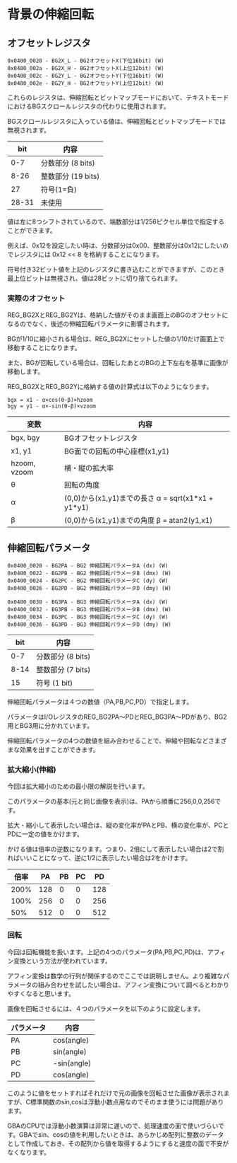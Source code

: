 # 背景の伸縮回転

## オフセットレジスタ

```
0x0400_0028 - BG2X_L - BG2オフセットX(下位16bit) (W)
0x0400_002a - BG2X_H - BG2オフセットX(上位12bit) (W)
0x0400_002c - BG2Y_L - BG2オフセットY(下位16bit) (W)
0x0400_002e - BG2Y_H - BG2オフセットY(上位12bit) (W)
```

これらのレジスタは、伸縮回転とビットマップモードにおいて、テキストモードにおけるBGスクロールレジスタの代わりに使用されます。

BGスクロールレジスタに入っている値は、伸縮回転とビットマップモードでは無視されます。

 bit |  内容
---- | ---- 
0-7   | 分数部分 (8 bits)
8-26  | 整数部分 (19 bits)
27    | 符号(1=負)
28-31 | 未使用

値は左に8つシフトされているので、端数部分は1/256ピクセル単位で指定することができます。 

例えば、0x12を設定したい時は、分数部分は0x00、整数部分は0x12にしたいのでレジスタには 0x12 << 8 を格納することになります。

符号付き32ビット値を上記のレジスタに書き込むことができますが、このとき最上位ビットは無視され、値は28ビットに切り捨てられます。

### 実際のオフセット

REG_BG2XとREG_BG2Yは、格納した値がそのまま画面上のBGのオフセットになるのでなく、後述の伸縮回転パラメータに影響されます。

BGが1/10に縮小される場合は、REG_BG2Xにセットした値の1/10だけ画面上で移動することになります。

また、BGが回転している場合は、回転したあとのBGの上下左右を基準に画像が移動します。

REG_BG2XとREG_BG2Yに格納する値の計算式は以下のようになります。

```
bgx = x1 - α×cos(θ-β)×hzoom
bgy = y1 - α×-sin(θ-β)×vzoom
```

変数 | 内容
-- | --
bgx, bgy | BGオフセットレジスタ
x1, y1 | BG面での回転の中心座標(x1,y1)
hzoom, vzoom | 横・縦の拡大率
θ | 回転の角度
α | (0,0)から(x1,y1)までの長さ α = sqrt(x1\*x1 + y1\*y1)
β | (0,0)から(x1,y1)までの角度 β = atan2(y1,x1)

## 伸縮回転パラメータ

```
0x0400_0020 - BG2PA - BG2 伸縮回転パラメータA (dx) (W)
0x0400_0022 - BG2PB - BG2 伸縮回転パラメータB (dmx) (W)
0x0400_0024 - BG2PC - BG2 伸縮回転パラメータC (dy) (W)
0x0400_0026 - BG2PD - BG2 伸縮回転パラメータD (dmy) (W)

0x0400_0030 - BG3PA - BG3 伸縮回転パラメータA (dx) (W)
0x0400_0032 - BG3PB - BG3 伸縮回転パラメータB (dmx) (W)
0x0400_0034 - BG3PC - BG3 伸縮回転パラメータC (dy) (W)
0x0400_0036 - BG3PD - BG3 伸縮回転パラメータD (dmy) (W)
```

 bit |  内容
---- | ---- 
0-7  | 分数部分 (8 bits)
8-14 | 整数部分 (7 bits)
15   | 符号 (1 bit)

伸縮回転パラメータは４つの数値（PA,PB,PC,PD）で指定します。

パラメータはI/OレジスタのREG_BG2PA～PDとREG_BG3PA～PDがあり、BG2用とBG3用に分かれています。

伸縮回転パラメータの4つの数値を組み合わせることで、伸縮や回転などさまざまな効果を出すことができます。

### 拡大縮小(伸縮)

今回は拡大縮小のための最小限の解説を行います。

このパラメータの基本(元と同じ画像を表示)は、PAから順番に256,0,0,256です。

拡大・縮小して表示したい場合は、縦の変化率がPAとPB、横の変化率が、PCとPDに一定の値をかけます。

かける値は倍率の逆数になります。つまり、2倍にして表示したい場合は2で割ればいいことになって、逆に1/2に表示したい場合は2をかけます。

倍率 | PA | PB | PC | PD 
-- | -- | -- | -- | -- 
200% | 128 | 0 | 0 | 128
100% | 256 | 0 | 0 | 256
50% | 512 | 0 | 0 | 512

### 回転

今回は回転機能を扱います。上記の4つのパラメータ(PA,PB,PC,PD)は、アフィン変換という方法が使われています。

アフィン変換は数学の行列が関係するのでここでは説明しません。より複雑なパラメータの組み合わせを試したい場合は、アフィン変換について調べるとわかりやすくなると思います。

画像を回転させるには、４つのパラメータを以下のように設定します。

パラメータ | 内容 
-- | -- 
PA | cos(angle)
PB | sin(angle)
PC | -sin(angle)
PD | cos(angle)

このように値をセットすればそれだけで元の画像を回転させた画像が表示されますが、C標準関数のsin,cosは浮動小数点用なのでそのまま使うには問題があります。

GBAのCPUでは浮動小数演算は非常に遅いので、処理速度の面で使いづらいです。GBAでsin、cosの値を利用したいときは、あらかじめ配列に整数のデータとして作成しておき、その配列から値を取得するようにすると速度の面で不安がなくなります。

